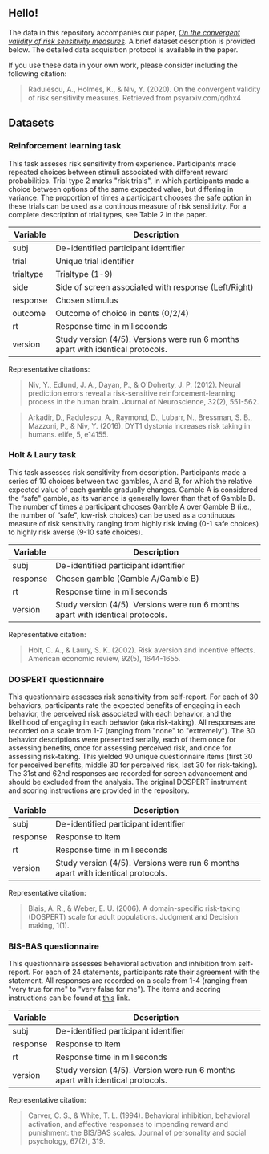 ## Hello! 
The data in this repository accompanies our paper, [*On the convergent validity of risk sensitivity measures*](https://psyarxiv.com/qdhx4). A brief dataset description is provided below. The detailed data acquisition protocol is available in the paper. 

If you use these data in your own work, please consider including the following citation: 

> Radulescu, A., Holmes, K., & Niv, Y. (2020). On the convergent validity of risk sensitivity measures. Retrieved from psyarxiv.com/qdhx4

Datasets
--------

### Reinforcement learning task

This task asseses risk sensitivity from experience. Participants made repeated choices between stimuli associated with different reward probabilities. Trial type 2 marks "risk trials", in which participants made a choice between options of the same expected value, but differing in variance. The proportion of times a participant chooses the safe option in these trials can be used as a continous measure of risk sensitivity. For a complete description of trial types, see Table 2 in the paper.  

| Variable    | Description                                                     				|
|-------------|---------------------------------------------------------------------------------|
| subj        | De-identified participant identifier                            				|
| trial       | Unique trial identifier                                         				|
| trialtype   | Trialtype (1-9)                    												|
| side        | Side of screen associated with response (Left/Right)         					|
| response    | Chosen stimulus   																|
| outcome     | Outcome of choice in cents (0/2/4)                       						|
| rt          | Response time in miliseconds  													|
| version     | Study version (4/5). Versions were run 6 months apart with identical protocols. |

Representative citations: 

> Niv, Y., Edlund, J. A., Dayan, P., & O'Doherty, J. P. (2012). Neural prediction errors reveal a risk-sensitive reinforcement-learning process in the human brain. Journal of Neuroscience, 32(2), 551-562.

> Arkadir, D., Radulescu, A., Raymond, D., Lubarr, N., Bressman, S. B., Mazzoni, P., & Niv, Y. (2016). DYT1 dystonia increases risk taking in humans. elife, 5, e14155.

### Holt & Laury task

This task assesses risk sensitivity from description. Participants made a series of 10 choices between two gambles, A and B, for which the relative expected value of each gamble gradually changes. Gamble A is considered the “safe" gamble, as its variance is generally lower than that of Gamble B. The number of times a participant chooses Gamble A over Gamble B (i.e., the number of “safe", low-risk choices) can be used as a continuous measure of risk sensitivity ranging from highly risk loving (0-1 safe choices) to highly risk averse (9-10 safe choices). 

| Variable    | Description                                                     				|
|-------------|---------------------------------------------------------------------------------|
| subj        | De-identified participant identifier                            				|
| response    | Chosen gamble (Gamble A/Gamble B)                                        		|
| rt          | Response time in miliseconds  													|
| version     | Study version (4/5). Versions were run 6 months apart with identical protocols. |


Representative citation:

> Holt, C. A., & Laury, S. K. (2002). Risk aversion and incentive effects. American economic review, 92(5), 1644-1655.

### DOSPERT questionnaire 

This questionnaire assesses risk sensitivity from self-report. For each of 30 behaviors, participants rate the expected benefits of engaging in each behavior, the perceived risk associated with each behavior, and the likelihood of engaging in each behavior (aka risk-taking). All responses are recorded on a scale from 1-7 (ranging from "none" to "extremely"). The 30 behavior descriptions were presented serially, each of them once for assessing benefits, once for assessing perceived risk, and once for assessing risk-taking. This yielded 90 unique questionnaire items (first 30 for perceived benefits, middle 30 for perceived risk, last 30 for risk-taking). The 31st and 62nd responses are recorded for screen advancement and should be excluded from the analysis. The original DOSPERT instrument and scoring instructions are provided in the repository.

| Variable    | Description                                                     				|
|-------------|---------------------------------------------------------------------------------|
| subj        | De-identified participant identifier                            				|
| response    | Response to item                                       							|
| rt          | Response time in miliseconds  													|
| version     | Study version (4/5). Versions were run 6 months apart with identical protocols. |

Representative citation: 

> Blais, A. R., & Weber, E. U. (2006). A domain-specific risk-taking (DOSPERT) scale for adult populations. Judgment and Decision making, 1(1).

### BIS-BAS questionnaire 

This questionnaire assesses behavioral activation and inhibition from self-report. For each of 24 statements, participants rate their agreement with the statement. All responses are recorded on a scale from 1-4 (ranging from "very true for me" to "very false for me"). The items and scoring instructions can be found at [this](https://local.psy.miami.edu/people/faculty/ccarver/availbale-self-report-instruments/bisbas-scales/) link.

| Variable    | Description                                                     				|
|-------------|---------------------------------------------------------------------------------|
| subj        | De-identified participant identifier                            				|
| response    | Response to item                                       							|
| rt          | Response time in miliseconds  													|
| version     | Study version (4/5). Version were run 6 months apart with identical protocols.  |

Representative citation:

> Carver, C. S., & White, T. L. (1994). Behavioral inhibition, behavioral activation, and affective responses to impending reward and punishment: the BIS/BAS scales. Journal of personality and social psychology, 67(2), 319.


